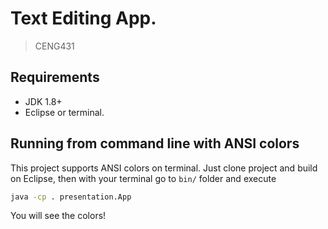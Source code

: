 # Text Editing App.
> CENG431

## Requirements

- JDK 1.8+
- Eclipse or terminal.

## Running from command line with ANSI colors
This project supports ANSI colors on terminal. Just clone project and build on Eclipse, then with your terminal
go to `bin/` folder and execute
```sh
java -cp . presentation.App
```
You will see the colors!
